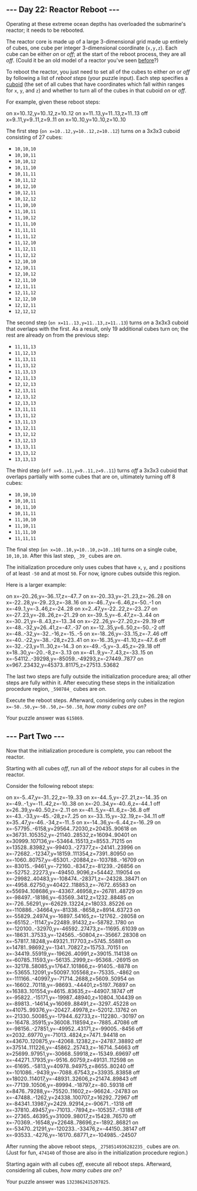 \--- Day 22: Reactor Reboot --- -------------------------------  Operating at these extreme ocean depths has overloaded the submarine's reactor; it needs to be rebooted.  The reactor core is made up of a large 3-dimensional grid made up entirely of cubes, one cube per integer 3-dimensional coordinate (`x,y,z`). Each cube can be either _on_ or _off_; at the start of the reboot process, they are all _off_. (Could it be an old model of a reactor you've seen [before](https://adventofcode.com/2020/day/17)?)  To reboot the reactor, you just need to set all of the cubes to either _on_ or _off_ by following a list of _reboot steps_ (your puzzle input). Each step specifies a [cuboid](https://en.wikipedia.org/wiki/Cuboid) (the set of all cubes that have coordinates which fall within ranges for `x`, `y`, and `z`) and whether to turn all of the cubes in that cuboid _on_ or _off_.  For example, given these reboot steps:  on x=10..12,y=10..12,z=10..12 on x=11..13,y=11..13,z=11..13 off x=9..11,y=9..11,z=9..11 on x=10..10,y=10..10,z=10..10   The first step (`on x=10..12,y=10..12,z=10..12`) turns _on_ a 3x3x3 cuboid consisting of 27 cubes:  * `10,10,10` * `10,10,11` * `10,10,12` * `10,11,10` * `10,11,11` * `10,11,12` * `10,12,10` * `10,12,11` * `10,12,12` * `11,10,10` * `11,10,11` * `11,10,12` * `11,11,10` * `11,11,11` * `11,11,12` * `11,12,10` * `11,12,11` * `11,12,12` * `12,10,10` * `12,10,11` * `12,10,12` * `12,11,10` * `12,11,11` * `12,11,12` * `12,12,10` * `12,12,11` * `12,12,12`  The second step (`on x=11..13,y=11..13,z=11..13`) turns _on_ a 3x3x3 cuboid that overlaps with the first. As a result, only 19 additional cubes turn on; the rest are already on from the previous step:  * `11,11,13` * `11,12,13` * `11,13,11` * `11,13,12` * `11,13,13` * `12,11,13` * `12,12,13` * `12,13,11` * `12,13,12` * `12,13,13` * `13,11,11` * `13,11,12` * `13,11,13` * `13,12,11` * `13,12,12` * `13,12,13` * `13,13,11` * `13,13,12` * `13,13,13`  The third step (`off x=9..11,y=9..11,z=9..11`) turns _off_ a 3x3x3 cuboid that overlaps partially with some cubes that are on, ultimately turning off 8 cubes:  * `10,10,10` * `10,10,11` * `10,11,10` * `10,11,11` * `11,10,10` * `11,10,11` * `11,11,10` * `11,11,11`  The final step (`on x=10..10,y=10..10,z=10..10`) turns _on_ a single cube, `10,10,10`. After this last step, `_39_` cubes are _on_.  The initialization procedure only uses cubes that have `x`, `y`, and `z` positions of at least `-50` and at most `50`. For now, ignore cubes outside this region.  Here is a larger example:  on x=-20..26,y=-36..17,z=-47..7 on x=-20..33,y=-21..23,z=-26..28 on x=-22..28,y=-29..23,z=-38..16 on x=-46..7,y=-6..46,z=-50..-1 on x=-49..1,y=-3..46,z=-24..28 on x=2..47,y=-22..22,z=-23..27 on x=-27..23,y=-28..26,z=-21..29 on x=-39..5,y=-6..47,z=-3..44 on x=-30..21,y=-8..43,z=-13..34 on x=-22..26,y=-27..20,z=-29..19 off x=-48..-32,y=26..41,z=-47..-37 on x=-12..35,y=6..50,z=-50..-2 off x=-48..-32,y=-32..-16,z=-15..-5 on x=-18..26,y=-33..15,z=-7..46 off x=-40..-22,y=-38..-28,z=23..41 on x=-16..35,y=-41..10,z=-47..6 off x=-32..-23,y=11..30,z=-14..3 on x=-49..-5,y=-3..45,z=-29..18 off x=18..30,y=-20..-8,z=-3..13 on x=-41..9,y=-7..43,z=-33..15 on x=-54112..-39298,y=-85059..-49293,z=-27449..7877 on x=967..23432,y=45373..81175,z=27513..53682   The last two steps are fully outside the initialization procedure area; all other steps are fully within it. After executing these steps in the initialization procedure region, `_590784_` cubes are _on_.  Execute the reboot steps. Afterward, considering only cubes in the region `x=-50..50,y=-50..50,z=-50..50`, _how many cubes are on?_  Your puzzle answer was `615869`.  \--- Part Two --- -----------------  Now that the initialization procedure is complete, you can reboot the reactor.  Starting with all cubes _off_, run all of the _reboot steps_ for all cubes in the reactor.  Consider the following reboot steps:  on x=-5..47,y=-31..22,z=-19..33 on x=-44..5,y=-27..21,z=-14..35 on x=-49..-1,y=-11..42,z=-10..38 on x=-20..34,y=-40..6,z=-44..1 off x=26..39,y=40..50,z=-2..11 on x=-41..5,y=-41..6,z=-36..8 off x=-43..-33,y=-45..-28,z=7..25 on x=-33..15,y=-32..19,z=-34..11 off x=35..47,y=-46..-34,z=-11..5 on x=-14..36,y=-6..44,z=-16..29 on x=-57795..-6158,y=29564..72030,z=20435..90618 on x=36731..105352,y=-21140..28532,z=16094..90401 on x=30999..107136,y=-53464..15513,z=8553..71215 on x=13528..83982,y=-99403..-27377,z=-24141..23996 on x=-72682..-12347,y=18159..111354,z=7391..80950 on x=-1060..80757,y=-65301..-20884,z=-103788..-16709 on x=-83015..-9461,y=-72160..-8347,z=-81239..-26856 on x=-52752..22273,y=-49450..9096,z=54442..119054 on x=-29982..40483,y=-108474..-28371,z=-24328..38471 on x=-4958..62750,y=40422..118853,z=-7672..65583 on x=55694..108686,y=-43367..46958,z=-26781..48729 on x=-98497..-18186,y=-63569..3412,z=1232..88485 on x=-726..56291,y=-62629..13224,z=18033..85226 on x=-110886..-34664,y=-81338..-8658,z=8914..63723 on x=-55829..24974,y=-16897..54165,z=-121762..-28058 on x=-65152..-11147,y=22489..91432,z=-58782..1780 on x=-120100..-32970,y=-46592..27473,z=-11695..61039 on x=-18631..37533,y=-124565..-50804,z=-35667..28308 on x=-57817..18248,y=49321..117703,z=5745..55881 on x=14781..98692,y=-1341..70827,z=15753..70151 on x=-34419..55919,y=-19626..40991,z=39015..114138 on x=-60785..11593,y=-56135..2999,z=-95368..-26915 on x=-32178..58085,y=17647..101866,z=-91405..-8878 on x=-53655..12091,y=50097..105568,z=-75335..-4862 on x=-111166..-40997,y=-71714..2688,z=5609..50954 on x=-16602..70118,y=-98693..-44401,z=5197..76897 on x=16383..101554,y=4615..83635,z=-44907..18747 off x=-95822..-15171,y=-19987..48940,z=10804..104439 on x=-89813..-14614,y=16069..88491,z=-3297..45228 on x=41075..99376,y=-20427..49978,z=-52012..13762 on x=-21330..50085,y=-17944..62733,z=-112280..-30197 on x=-16478..35915,y=36008..118594,z=-7885..47086 off x=-98156..-27851,y=-49952..43171,z=-99005..-8456 off x=2032..69770,y=-71013..4824,z=7471..94418 on x=43670..120875,y=-42068..12382,z=-24787..38892 off x=37514..111226,y=-45862..25743,z=-16714..54663 off x=25699..97951,y=-30668..59918,z=-15349..69697 off x=-44271..17935,y=-9516..60759,z=49131..112598 on x=-61695..-5813,y=40978..94975,z=8655..80240 off x=-101086..-9439,y=-7088..67543,z=33935..83858 off x=18020..114017,y=-48931..32606,z=21474..89843 off x=-77139..10506,y=-89994..-18797,z=-80..59318 off x=8476..79288,y=-75520..11602,z=-96624..-24783 on x=-47488..-1262,y=24338..100707,z=16292..72967 off x=-84341..13987,y=2429..92914,z=-90671..-1318 off x=-37810..49457,y=-71013..-7894,z=-105357..-13188 off x=-27365..46395,y=31009..98017,z=15428..76570 off x=-70369..-16548,y=22648..78696,z=-1892..86821 on x=-53470..21291,y=-120233..-33476,z=-44150..38147 off x=-93533..-4276,y=-16170..68771,z=-104985..-24507   After running the above reboot steps, `_2758514936282235_` cubes are _on_. (Just for fun, `474140` of those are also in the initialization procedure region.)  Starting again with all cubes _off_, execute all reboot steps. Afterward, considering all cubes, _how many cubes are on?_  Your puzzle answer was `1323862415207825`.
